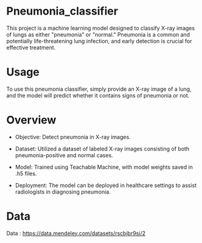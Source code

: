 # Pneumonia_classifier
This project is a machine learning model designed to classify X-ray images of lungs as either "pneumonia" or "normal." Pneumonia is a common and potentially life-threatening lung infection, and early detection is crucial for effective treatment.

# Usage
To use this pneumonia classifier, simply provide an X-ray image of a lung, and the model will predict whether it contains signs of pneumonia or not.

# Overview
* Objective: Detect pneumonia in X-ray images.

* Dataset: Utilized a dataset of labeled X-ray images consisting of both pneumonia-positive and normal cases.

* Model: Trained using Teachable Machine, with model weights saved in .h5 files.

* Deployment: The model can be deployed in healthcare settings to assist radiologists in diagnosing pneumonia.

# Data
Data : https://data.mendeley.com/datasets/rscbjbr9sj/2
